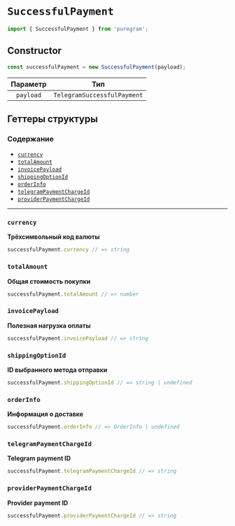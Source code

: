 # `SuccessfulPayment`

```ts
import { SuccessfulPayment } from 'puregram';
```

## Constructor

```ts
const successfulPayment = new SuccessfulPayment(payload);
```

| Параметр  |             Тип             |
| :-------: | :-------------------------: |
| `payload` | `TelegramSuccessfulPayment` |

## Геттеры структуры

### Содержание

* [`currency`](#currency)
* [`totalAmount`](#totalamount)
* [`invoicePayload`](#invoicepayload)
* [`shippingOptionId`](#shippingoptionid)
* [`orderInfo`](#orderinfo)
* [`telegramPaymentChargeId`](#telegrampaymentchargeid)
* [`providerPaymentChargeId`](#providerpaymentchargeid)

---

### `currency`

**Трёхсимвольный код валюты**

```ts
successfulPayment.currency // => string
```

### `totalAmount`

**Общая стоимость покупки**

```ts
successfulPayment.totalAmount // => number
```

### `invoicePayload`

**Полезная нагрузка оплаты**

```ts
successfulPayment.invoicePayload // => string
```

### `shippingOptionId`

**ID выбранного метода отправки**

```ts
successfulPayment.shippingOptionId // => string | undefined
```

### `orderInfo`

**Информация о доставке**

```ts
successfulPayment.orderInfo // => OrderInfo | undefined
```

### `telegramPaymentChargeId`

**Telegram payment ID**

```ts
successfulPayment.telegramPaymentChargeId // => string
```

### `providerPaymentChargeId`

**Provider payment ID**

```ts
successfulPayment.providerPaymentChargeId // => string
```